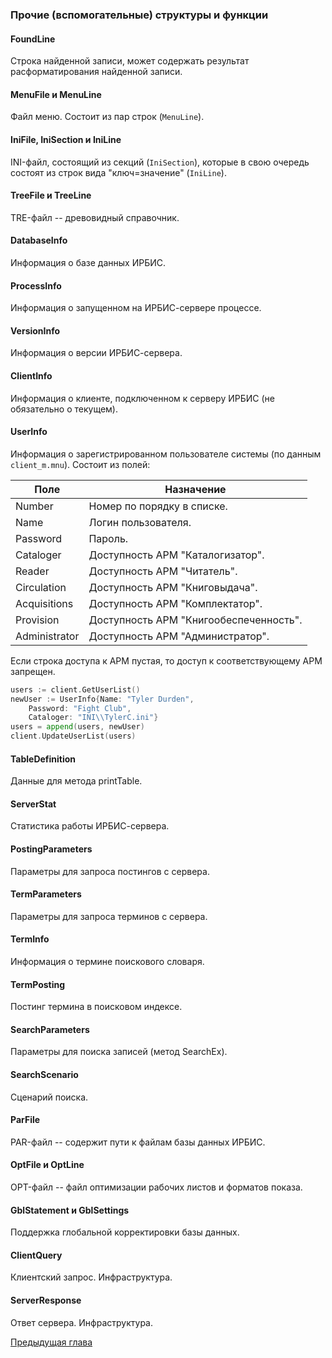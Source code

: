 ### Прочие (вспомогательные) структуры и функции

#### FoundLine

Строка найденной записи, может содержать результат расформатирования найденной записи.

#### MenuFile и MenuLine

Файл меню. Состоит из пар строк (`MenuLine`).

#### IniFile, IniSection и IniLine

INI-файл, состоящий из секций (`IniSection`), которые в свою очередь состоят из строк вида "ключ=значение" (`IniLine`).

#### TreeFile и TreeLine

TRE-файл -- древовидный справочник.

#### DatabaseInfo

Информация о базе данных ИРБИС.

#### ProcessInfo

Информация о запущенном на ИРБИС-сервере процессе.

#### VersionInfo

Информация о версии ИРБИС-сервера.

#### ClientInfo

Информация о клиенте, подключенном к серверу ИРБИС (не обязательно о текущем).

#### UserInfo

Информация о зарегистрированном пользователе системы (по данным `client_m.mnu`). Состоит из полей:

| Поле          | Назначение
|---------------|-----------
| Number        | Номер по порядку в списке.
| Name          | Логин пользователя.
| Password      | Пароль.
| Cataloger     | Доступность АРМ "Каталогизатор".
| Reader        | Доступность АРМ "Читатель".
| Circulation   | Доступность АРМ "Книговыдача".
| Acquisitions  | Доступность АРМ "Комплектатор".
| Provision     | Доступность АРМ "Книгообеспеченность".
| Administrator | Доступность АРМ "Администратор".

Если строка доступа к АРМ пустая, то доступ к соответствующему АРМ запрещен.

```go
users := client.GetUserList()
newUser := UserInfo{Name: "Tyler Durden",
	Password: "Fight Club",
    Cataloger: "INI\\TylerC.ini"}
users = append(users, newUser)
client.UpdateUserList(users)
```

#### TableDefinition

Данные для метода printTable.

#### ServerStat

Статистика работы ИРБИС-сервера.

#### PostingParameters

Параметры для запроса постингов с сервера.

#### TermParameters

Параметры для запроса терминов с сервера.

#### TermInfo

Информация о термине поискового словаря.

#### TermPosting

Постинг термина в поисковом индексе.

#### SearchParameters

Параметры для поиска записей (метод SearchEx).

#### SearchScenario

Сценарий поиска.

#### ParFile

PAR-файл -- содержит пути к файлам базы данных ИРБИС.

#### OptFile и OptLine

OPT-файл -- файл оптимизации рабочих листов и форматов показа.

#### GblStatement и GblSettings

Поддержка глобальной корректировки базы данных.

#### ClientQuery

Клиентский запрос. Инфраструктура.

#### ServerResponse

Ответ сервера. Инфраструктура.


[Предыдущая глава](chapter3.md)
